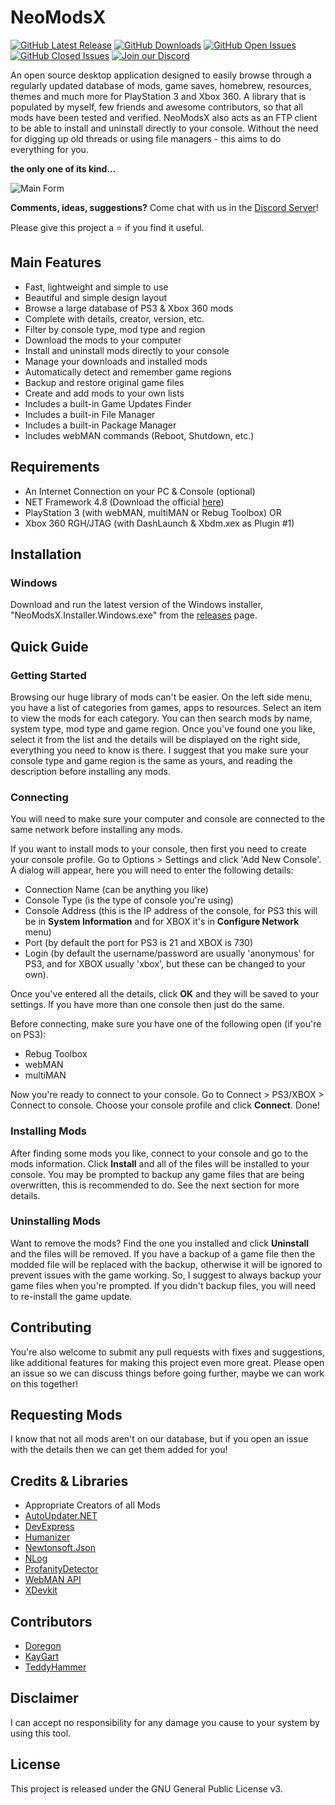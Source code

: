 # NeoModsX
[![GitHub Latest Release](https://img.shields.io/github/release/ohhsodead/NeoModsX.svg)](https://github.com/ohhsodead/NeoModsX/releases/) [![GitHub Downloads](https://img.shields.io/github/downloads/ohhsodead/NeoModsX/total.svg)](https://github.com/ohhsodead/NeoModsX/releases/) [![GitHub Open Issues](https://img.shields.io/github/issues/ohhsodead/NeoModsX.svg)](https://gitHub.com/ohhsodead/NeoModsX/issues/) [![GitHub Closed Issues](https://img.shields.io/github/issues-closed/ohhsodead/NeoModsX.svg)](https://github.com/ohhsodead/NeoModsX/issues?q=is%3Aissue+is%3Aclosed) [![Join our Discord](https://img.shields.io/badge/chat%20on-discord-7289DA)](https://discord.gg/FTCS3Xu)

An open source desktop application designed to easily browse through a regularly updated database of mods, game saves, homebrew, resources, themes and much more for PlayStation 3 and Xbox 360. A library that is populated by myself, few friends and awesome contributors, so that all mods have been tested and verified. NeoModsX also acts as an FTP client to be able to install and uninstall directly to your console. Without the need for digging up old threads or using file managers - this aims to do everything for you.

**the only one of its kind...**

![Main Form](https://raw.githubusercontent.com/ohhsodead/NeoModsX/master/.screenshots/demo/MainForm.png?raw=true)

**Comments, ideas, suggestions?** Come chat with us in the [Discord Server](https://discord.gg/FTCS3Xu)!

Please give this project a ⭐ if you find it useful.

## Main Features

* Fast, lightweight and simple to use
* Beautiful and simple design layout
* Browse a large database of PS3 & Xbox 360 mods
* Complete with details, creator, version, etc.
* Filter by console type, mod type and region
* Download the mods to your computer
* Install and uninstall mods directly to your console
* Manage your downloads and installed mods
* Automatically detect and remember game regions
* Backup and restore original game files
* Create and add mods to your own lists
* Includes a built-in Game Updates Finder
* Includes a built-in File Manager
* Includes a built-in Package Manager
* Includes webMAN commands (Reboot, Shutdown, etc.)

## Requirements

* An Internet Connection on your PC & Console (optional)
* NET Framework 4.8 (Download the official [here](https://dotnet.microsoft.com/download/dotnet-framework/thank-you/net48-web-installer))
* PlayStation 3 (with webMAN, multiMAN or Rebug Toolbox) OR
* Xbox 360 RGH/JTAG (with DashLaunch & Xbdm.xex as Plugin #1)

## Installation

### Windows

Download and run the latest version of the Windows installer, "NeoModsX.Installer.Windows.exe" from the [releases](https://github.com/ohhsodead/NeoModsX/releases/latest) page.

## Quick Guide

### Getting Started

Browsing our huge library of mods can't be easier. On the left side menu, you have a list of categories from games, apps to resources. Select an item to view the mods for each category. You can then search mods by name, system type, mod type and game region. Once you've found one you like, select it from the list and the details will be displayed on the right side, everything you need to know is there. I suggest that you make sure your console type and game region is the same as yours, and reading the description before installing any mods.

### Connecting

You will need to make sure your computer and console are connected to the same network before installing any mods.

If you want to install mods to your console, then first you need to create your console profile. Go to Options > Settings and click 'Add New Console'. A dialog will appear, here you will need to enter the following details:
* Connection Name (can be anything you like)
* Console Type (is the type of console you're using)
* Console Address (this is the IP address of the console, for PS3 this will be in **System Information** and for XBOX it's in **Configure Network** menu)
* Port (by default the port for PS3 is 21 and XBOX is 730)
* Login (by default the username/password are usually 'anonymous' for PS3, and for XBOX usually 'xbox', but these can be changed to your own).

Once you've entered all the details, click **OK** and they will be saved to your settings. If you have more than one console then just do the same.

Before connecting, make sure you have one of the following open (if you're on PS3):
* Rebug Toolbox
* webMAN
* multiMAN

Now you're ready to connect to your console. Go to Connect > PS3/XBOX > Connect to console. Choose your console profile and click **Connect**. Done!

### Installing Mods

After finding some mods you like, connect to your console and go to the mods information. Click **Install** and all of the files will be installed to your console. You may be prompted to backup any game files that are being overwritten, this is recommended to do. See the next section for more details.

### Uninstalling Mods

Want to remove the mods? Find the one you installed and click **Uninstall** and the files will be removed. If you have a backup of a game file then the modded file will be replaced with the backup, otherwise it will be ignored to prevent issues with the game working. So, I suggest to always backup your game files when you're prompted. If you didn't backup files, you will need to re-install the game update.

## Contributing

You're also welcome to submit any pull requests with fixes and suggestions, like additional features for making this project even more great. Please open an issue so we can discuss things before going further, maybe we can work on this together!

## Requesting Mods

I know that not all mods aren't on our database, but if you open an issue with the details then we can get them added for you!

## Credits & Libraries

* Appropriate Creators of all Mods
* [AutoUpdater.NET](https://github.com/ravibpatel/AutoUpdater.NET)
* [DevExpress](https://devexpress.com/)
* [Humanizer](https://github.com/Humanizr/Humanizer)
* [Newtonsoft.Json](https://newtonsoft.com/json)
* [NLog](https://nlog-project.org/)
* [ProfanityDetector](https://github.com/stephenhaunts/ProfanityDetector/)
* [WebMAN API](https://github.com/FxckingCoder/WebmanAPI)
* [XDevkit](https://microsoft.com/)

## Contributors

* [Doregon](https://github.com/Doregon)
* [KayGart](https://github.com/KayGart)
* [TeddyHammer](https://github.com/TeddyHammer)

## Disclaimer

I can accept no responsibility for any damage you cause to your system by using this tool.

## License

This project is released under the GNU General Public License v3.
